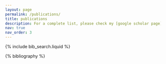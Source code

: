```yaml
---
layout: page
permalink: /publications/
title: publications
description: For a complete list, please check my [google scholar page](https://scholar.google.com/citations?hl=en&user=2m8f6TsAAAAJ).
nav: true
nav_order: 3
---
```


<!-- _pages/publications.md -->

<!-- Bibsearch Feature -->

{% include bib_search.liquid %}

<div class="publications">

{% bibliography %}

</div>
